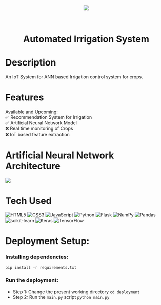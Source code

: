 <div align="center">
    <img src="https://user-images.githubusercontent.com/59119736/217533845-c569be50-e38d-420e-b553-a59980ededcc.png">
    <h1> <br/>Automated Irrigation System</h1>
</div>


# Description
An IoT System for ANN based Irrigation control system for crops.

# Features
Available and Upcoming:  
✅ Recommendation System for Irrigation  
✅ Artificial Neural Network Model  
❌ Real time monitoring of Crops  
❌ IoT based feature extraction  

# Artificial Neural Network Architecture

 <img src="https://drive.google.com/file/d/1iigCnbciCPJB5GmFiKauaY_ThKhb1pHo/view?usp=sharing">
 
# Tech Used

![HTML5](https://img.shields.io/badge/html5-%23E34F26.svg?style=for-the-badge&logo=html5&logoColor=white) ![CSS3](https://img.shields.io/badge/css3-%231572B6.svg?style=for-the-badge&logo=css3&logoColor=white) ![JavaScript](https://img.shields.io/badge/javascript-%23323330.svg?style=for-the-badge&logo=javascript&logoColor=%23F7DF1E) ![Python](https://img.shields.io/badge/python-3670A0?style=for-the-badge&logo=python&logoColor=ffdd54) ![Flask](https://img.shields.io/badge/flask-%23000.svg?style=for-the-badge&logo=flask&logoColor=white) ![NumPy](https://img.shields.io/badge/numpy-%23013243.svg?style=for-the-badge&logo=numpy&logoColor=white) ![Pandas](https://img.shields.io/badge/pandas-%23150458.svg?style=for-the-badge&logo=pandas&logoColor=white) ![scikit-learn](https://img.shields.io/badge/scikit--learn-%23F7931E.svg?style=for-the-badge&logo=scikit-learn&logoColor=white) ![Keras](https://img.shields.io/badge/Keras-%23D00000.svg?style=for-the-badge&logo=Keras&logoColor=white) ![TensorFlow](https://img.shields.io/badge/TensorFlow-%23FF6F00.svg?style=for-the-badge&logo=TensorFlow&logoColor=white)
      
# Deployment Setup:
### Installing dependencies:
`pip install -r requirements.txt`
### Run the deployment:
- Step 1: Change the present working directory
`cd deployment`
- Step 2: Run the `main.py` script
`python main.py`
<!-- </> with 💛 by readMD (https://readmd.itsvg.in) -->
    

